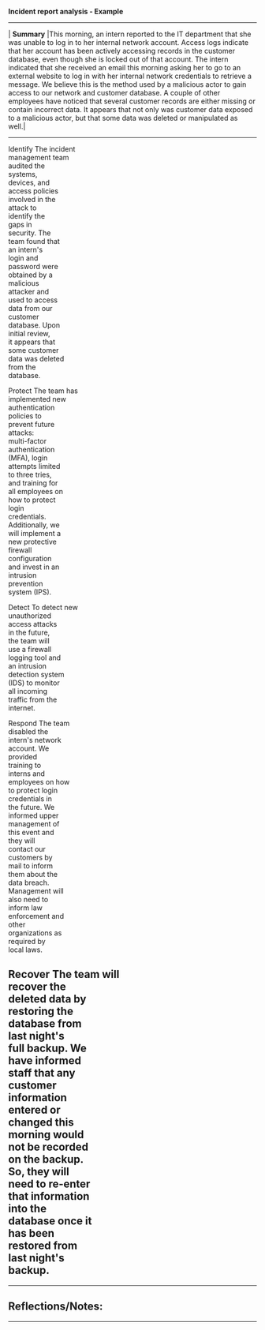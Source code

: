 **Incident report analysis - Example**

  ---------------------------------------------------------------------------

  | **Summary**   |This morning, an intern reported to the IT department that she was unable to log in to her internal network account. Access logs indicate that her account has been actively accessing records in the customer database, even though she is locked out of that account. The intern indicated that she received an email this morning asking her to go to an external website to log in with her internal network credentials to retrieve a message. We believe this is the method used by a malicious actor to gain access to our network and customer database. A couple of other employees have noticed that several customer records are either missing or contain incorrect data. It appears that not only was customer data exposed to a malicious actor, but that some data was deleted or manipulated as well.|                               
  -------------- ---------------- --------------------- ---------------------
  Identify       The incident                           
                 management team                        
                 audited the                            
                 systems,                               
                 devices, and                           
                 access policies                        
                 involved in the                        
                 attack to                              
                 identify the                           
                 gaps in                                
                 security. The                          
                 team found that                        
                 an intern's                            
                 login and                              
                 password were                          
                 obtained by a                          
                 malicious                              
                 attacker and                           
                 used to access                         
                 data from our                          
                 customer                               
                 database. Upon                         
                 initial review,                        
                 it appears that                        
                 some customer                          
                 data was deleted                       
                 from the                               
                 database.                              

  Protect        The team has                           
                 implemented new                        
                 authentication                         
                 policies to                            
                 prevent future                         
                 attacks:                               
                 multi-factor                           
                 authentication                         
                 (MFA), login                           
                 attempts limited                       
                 to three tries,                        
                 and training for                       
                 all employees on                       
                 how to protect                         
                 login                                  
                 credentials.                           
                 Additionally, we                       
                 will implement a                       
                 new protective                         
                 firewall                               
                 configuration                          
                 and invest in an                       
                 intrusion                              
                 prevention                             
                 system (IPS).                          

  Detect         To detect new                          
                 unauthorized                           
                 access attacks                         
                 in the future,                         
                 the team will                          
                 use a firewall                         
                 logging tool and                       
                 an intrusion                           
                 detection system                       
                 (IDS) to monitor                       
                 all incoming                           
                 traffic from the                       
                 internet.                              

  Respond        The team                               
                 disabled the                           
                 intern's network                       
                 account. We                            
                 provided                               
                 training to                            
                 interns and                            
                 employees on how                       
                 to protect login                       
                 credentials in                         
                 the future. We                         
                 informed upper                         
                 management of                          
                 this event and                         
                 they will                              
                 contact our                            
                 customers by                           
                 mail to inform                         
                 them about the                         
                 data breach.                           
                 Management will                        
                 also need to                           
                 inform law                             
                 enforcement and                        
                 other                                  
                 organizations as                       
                 required by                            
                 local laws.                            

  Recover        The team will                          
                 recover the                            
                 deleted data by                        
                 restoring the                          
                 database from                          
                 last night's                           
                 full backup. We                        
                 have informed                          
                 staff that any                         
                 customer                               
                 information                            
                 entered or                             
                 changed this                           
                 morning would                          
                 not be recorded                        
                 on the backup.                         
                 So, they will                          
                 need to re-enter                       
                 that information                       
                 into the                               
                 database once it                       
                 has been                               
                 restored from                          
                 last night's                           
                 backup.                                
  ---------------------------------------------------------------------------

  -----------------------------------------------------------------------
  Reflections/Notes:
  -----------------------------------------------------------------------

  -----------------------------------------------------------------------
